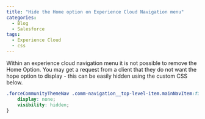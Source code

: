 ```yaml
---
title: "Hide the Home option on Experience Cloud Navigation menu"
categories:
  - Blog
  - Salesforce
tags:
  - Experience Cloud
  - css
---
```

Within an experience cloud navigation menu it is not possible to remove the Home Option.
You may get a request from a client that they do not want the hope option to display - this can be easily hidden using the custom CSS below.


```css
.forceCommunityThemeNav .comm-navigation__top-level-item.mainNavItem:first-child{
    display: none;
    visibility: hidden;
}
```
